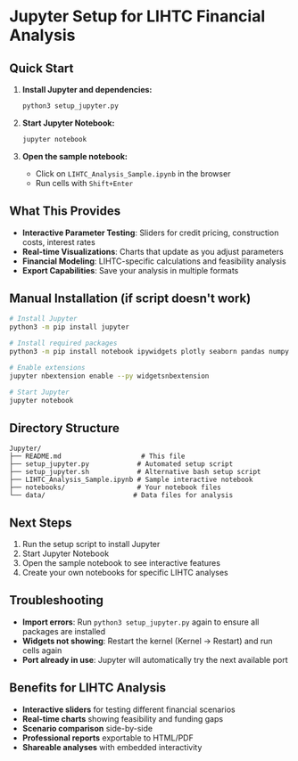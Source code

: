 # Jupyter Setup for LIHTC Financial Analysis

## Quick Start

1. **Install Jupyter and dependencies:**
   ```bash
   python3 setup_jupyter.py
   ```

2. **Start Jupyter Notebook:**
   ```bash
   jupyter notebook
   ```

3. **Open the sample notebook:**
   - Click on `LIHTC_Analysis_Sample.ipynb` in the browser
   - Run cells with `Shift+Enter`

## What This Provides

- **Interactive Parameter Testing**: Sliders for credit pricing, construction costs, interest rates
- **Real-time Visualizations**: Charts that update as you adjust parameters
- **Financial Modeling**: LIHTC-specific calculations and feasibility analysis
- **Export Capabilities**: Save your analysis in multiple formats

## Manual Installation (if script doesn't work)

```bash
# Install Jupyter
python3 -m pip install jupyter

# Install required packages
python3 -m pip install notebook ipywidgets plotly seaborn pandas numpy matplotlib openpyxl

# Enable extensions
jupyter nbextension enable --py widgetsnbextension

# Start Jupyter
jupyter notebook
```

## Directory Structure

```
Jupyter/
├── README.md                    # This file
├── setup_jupyter.py            # Automated setup script
├── setup_jupyter.sh            # Alternative bash setup script
├── LIHTC_Analysis_Sample.ipynb # Sample interactive notebook
├── notebooks/                  # Your notebook files
└── data/                      # Data files for analysis
```

## Next Steps

1. Run the setup script to install Jupyter
2. Start Jupyter Notebook
3. Open the sample notebook to see interactive features
4. Create your own notebooks for specific LIHTC analyses

## Troubleshooting

- **Import errors**: Run `python3 setup_jupyter.py` again to ensure all packages are installed
- **Widgets not showing**: Restart the kernel (Kernel → Restart) and run cells again
- **Port already in use**: Jupyter will automatically try the next available port

## Benefits for LIHTC Analysis

- **Interactive sliders** for testing different financial scenarios
- **Real-time charts** showing feasibility and funding gaps
- **Scenario comparison** side-by-side
- **Professional reports** exportable to HTML/PDF
- **Shareable analyses** with embedded interactivity